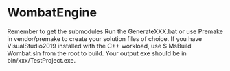# WombatEngine
Remember to get the submodules
Run the GenerateXXX.bat or use Premake in vendor/premake to create your solution files of choice.
If you have VisualStudio2019 installed with the C++ workload, use $ MsBuild Wombat.sln from the root to build.
Your output exe should be in bin/xxx/TestProject.exe.
